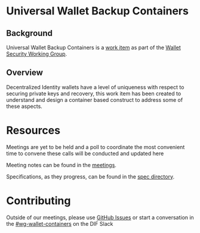 
# Universal Wallet Backup Containers

## Background

Universal Wallet Backup Containers is a [work item](https://github.com/decentralized-identity/wallet-security/blob/main/work_items/universal_wallet_backup_containers.md) as part of the [Wallet Security Working Group](https://github.com/decentralized-identity/wallet-security).

## Overview

Decentralized Identity wallets have a level of uniqueness with respect to securing private keys and recovery, this work item has been created to understand and design a container based construct to address some of these aspects.

# Resources

Meetings are yet to be held and a poll to coordinate the most convenient time to convene these calls will be conducted and updated here

Meeting notes can be found in the [meetings](./meetings).

Specifications, as they progress, can be found in the [spec directory](./spec).

# Contributing

Outside of our meetings, please use [GitHub Issues](https://github.com/decentralized-identity/wallet-containers/issues) or start a conversation in the [#wg-wallet-containers](https://difdn.slack.com/archives/C4X50SNUX) on the DIF Slack
